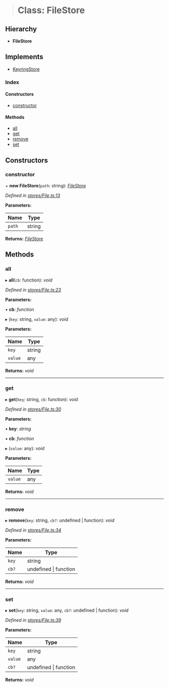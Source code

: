 > # Class: FileStore

## Hierarchy

* **FileStore**

## Implements

* [KeyringStore](../interfaces/_types_.keyringstore.md)

### Index

#### Constructors

* [constructor](_stores_file_.filestore.md#constructor)

#### Methods

* [all](_stores_file_.filestore.md#all)
* [get](_stores_file_.filestore.md#get)
* [remove](_stores_file_.filestore.md#remove)
* [set](_stores_file_.filestore.md#set)

## Constructors

###  constructor

\+ **new FileStore**(`path`: string): *[FileStore](_stores_file_.filestore.md)*

*Defined in [stores/File.ts:13](https://github.com/polkadot-js/ui/blob/7e71e8a/packages/ui-keyring/src/stores/File.ts#L13)*

**Parameters:**

Name | Type |
------ | ------ |
`path` | string |

**Returns:** *[FileStore](_stores_file_.filestore.md)*

## Methods

###  all

▸ **all**(`cb`: function): *void*

*Defined in [stores/File.ts:23](https://github.com/polkadot-js/ui/blob/7e71e8a/packages/ui-keyring/src/stores/File.ts#L23)*

**Parameters:**

▪ **cb**: *function*

▸ (`key`: string, `value`: any): *void*

**Parameters:**

Name | Type |
------ | ------ |
`key` | string |
`value` | any |

**Returns:** *void*

___

###  get

▸ **get**(`key`: string, `cb`: function): *void*

*Defined in [stores/File.ts:30](https://github.com/polkadot-js/ui/blob/7e71e8a/packages/ui-keyring/src/stores/File.ts#L30)*

**Parameters:**

▪ **key**: *string*

▪ **cb**: *function*

▸ (`value`: any): *void*

**Parameters:**

Name | Type |
------ | ------ |
`value` | any |

**Returns:** *void*

___

###  remove

▸ **remove**(`key`: string, `cb?`: undefined | function): *void*

*Defined in [stores/File.ts:34](https://github.com/polkadot-js/ui/blob/7e71e8a/packages/ui-keyring/src/stores/File.ts#L34)*

**Parameters:**

Name | Type |
------ | ------ |
`key` | string |
`cb?` | undefined \| function |

**Returns:** *void*

___

###  set

▸ **set**(`key`: string, `value`: any, `cb?`: undefined | function): *void*

*Defined in [stores/File.ts:39](https://github.com/polkadot-js/ui/blob/7e71e8a/packages/ui-keyring/src/stores/File.ts#L39)*

**Parameters:**

Name | Type |
------ | ------ |
`key` | string |
`value` | any |
`cb?` | undefined \| function |

**Returns:** *void*